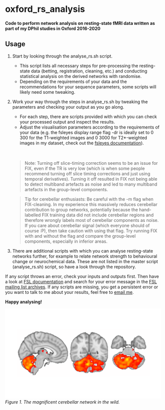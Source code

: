 # oxford_rs_analysis
#### Code to perform network analysis on resting-state fMRI data written as part of my DPhil studies in Oxford 2016-2020



## Usage
1. Start by looking through the analyse_rs.sh script.
   
   - This script lists all necessary steps for pre-processing the resting-state data (betting, registration, cleaning, etc.) and conducting statistical analysis on the derived networks with randomise.
   - Depending on the requirements of your data and the recommendations for your sequence parameters, some scripts will likely need some tweaking.
  
2. Work your way through the steps in analyse_rs.sh by tweaking the parameters and checking your output as you go along.
   
   - For each step, there are scripts provided with which you can check your processed output and inspect the results.
   - Adjust the visualisation parameters according to the requirements of your data (e.g. the fsleyes display range flag -dr is ideally set to 0 300 for the T1-weighted images and 0 3000 for T2*-weighted images in my dataset, check out the [fsleyes documentation][2]).    
    <br/><br/>
    > Note: Turning off slice-timing correction seems to be an issue for FIX, even if the TR is very low (which is when some people recommend turning off slice timing corrections and just using temporal derivatives). Turning it off resulted in FIX not being able to detect multiband artefacts as noise and led to many multiband artefacts in the group-level components.

    > Tip for cerebellar enthusiasts: Be careful with the -m flag when FIX-cleaning. In my experience this massively reduces cerebellar contribution to group networks, potentially because the hand-labelled FIX training data did not include cerebellar regions and therefore wrongly labels most of cerebellar components as noise. If you care about cerebellar signal (which everyone should of course :P), then take caution with using that flag. Try running FIX with and without the flag and compare the group-level components, especially in inferior areas.
  
3. There are additional scripts with which you can analyse resting-state networks further, for example to relate network strength to behavioural change or neurochemical data. These are not listed in the master script (analyse_rs.sh) script, so have a look through the repository.


If any script throws an error, check your inputs and outputs first. Then have a look at [FSL documentation][4] and search for your error message in the [FSL mailing list archives][1]. If any scripts are missing, you get a persistent error or you want to talk to me about your results, feel free to [email me][3].


[1]: <https://www.jiscmail.ac.uk/cgi-bin/webadmin?A0=fsl> "FSL mailing list archive"

[2]: <https://users.fmrib.ox.ac.uk/~paulmc/fsleyes/userdoc/latest/> "FSLeyes documentation"

[3]: <mailto:crn29@cam.ac.uk> "What's up Caro"

[4]: <https://fsl.fmrib.ox.ac.uk/fsl/fslwiki/> "FSL documentation"

**Happy analysing!**

![Beautiful cerebellar network](resting_state_icon.png)
*Figure 1. The magnificent cerebellar network in the wild.*




